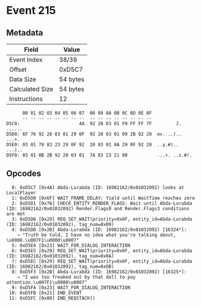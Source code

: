 # Event 215

## Metadata

| Field           | Value    |
|-----------------|----------|
| Event Index     | 38/39    |
| Offset          | 0xD5C7   |
| Data Size       | 54 bytes |
| Calculated Size | 54 bytes |
| Instructions    | 12       |

```
      00 01 02 03 04 05 06 07  08 09 0A 0B 0C 0D 0E 0F
      -- -- -- -- -- -- -- --  -- -- -- -- -- -- -- --
D5C0:                      4A  92 20 03 01 F0 FF FF 7F         J. ......
D5D0: 6F 76 92 20 03 01 29 0F  92 20 03 01 09 2B 92 20  ov. ..).. ...+. 
D5E0: 03 01 79 83 23 29 0F 92  20 03 01 0A 29 0F 92 20  ..y.#).. ...).. 
D5F0: 03 01 0B 2B 92 20 03 01  7A 83 23 21 00           ...+. ..z.#!.   
```

## Opcodes

```
  0: 0xD5C7 [0x4A] Abda-Lurabda (ID: 16982162/0x01032092) looks at LocalPlayer
  1: 0xD5D0 [0x6F] WAIT_FRAME_DELAY: Yield until WaitTime reaches zero
  2: 0xD5D1 [0x76] CHECK_ENTITY_RENDER_FLAGS: Wait until Abda-Lurabda (ID: 16982162/0x01032092) Render.Flags0 and Render.Flags3 conditions are met
  3: 0xD5D6 [0x29] REQ_SET_WAIT(priority=0x0F, entity_id=Abda-Lurabda (ID: 16982162/0x01032092), tag_num=0x09)
  4: 0xD5DD [0x2B] Abda-Lurabda (ID: 16982162/0x01032092) [16324*]:
    → "Truth be told, I have no idea what you're talking about, \u0008.\u007F1\u0000\u0007"
  5: 0xD5E4 [0x23] WAIT_FOR_DIALOG_INTERACTION
  6: 0xD5E5 [0x29] REQ_SET_WAIT(priority=0x0F, entity_id=Abda-Lurabda (ID: 16982162/0x01032092), tag_num=0x0A)
  7: 0xD5EC [0x29] REQ_SET_WAIT(priority=0x0F, entity_id=Abda-Lurabda (ID: 16982162/0x01032092), tag_num=0x0B)
  8: 0xD5F3 [0x2B] Abda-Lurabda (ID: 16982162/0x01032092) [16325*]:
    → "I was too freaked out by that doll to pay attention.\u007F1\u0000\u0007"
  9: 0xD5FA [0x23] WAIT_FOR_DIALOG_INTERACTION
 10: 0xD5FB [0x21] END_EVENT
 11: 0xD5FC [0x00] END_REQSTACK()
```
